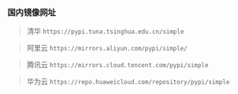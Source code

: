 ### 国内镜像网址
> 清华
```https://pypi.tuna.tsinghua.edu.cn/simple```

> 阿里云
```https://mirrors.aliyun.com/pypi/simple/```

> 腾讯云
```https://mirrors.cloud.tencent.com/pypi/simple```

> 华为云
```https://repo.huaweicloud.com/repository/pypi/simple```